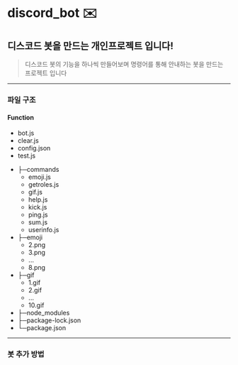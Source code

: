 # discord_bot ✉️

## 디스코드 봇을 만드는 개인프로젝트 입니다!

> 디스코드 봇의 기능을 하나씩 만들어보며 명령어를 통해 안내하는 봇을 만드는 프로젝트 입니다

---

### 파일 구조

#### Function

- bot.js
- clear.js
- config.json
- test.js

* ├─commands
  - emoji.js
  - getroles.js
  - gif.js
  - help.js
  - kick.js
  - ping.js
  - sum.js
  - userinfo.js
* ├─emoji
  - 2.png
  - 3.png
  - ...
  - 8.png
* ├─gif
  - 1.gif
  - 2.gif
  - ...
  - 10.gif
* ├─node_modules
* ├─package-lock.json
* └─package.json

---

### 봇 추가 방법
